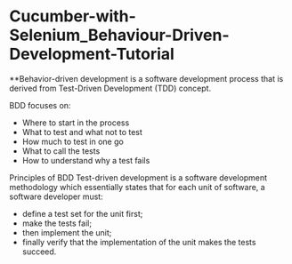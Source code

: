 # Cucumber-with-Selenium_Behaviour-Driven-Development-Tutorial
**Behavior-driven development is a software development process that is derived from Test-Driven Development (TDD) concept.


BDD focuses on:
*	Where to start in the process
*	What to test and what not to test
*	How much to test in one go
*	What to call the tests
*	How to understand why a test fails


Principles of BDD
Test-driven development is a software development methodology which essentially states that for each unit of software, a software developer must:
*	define a test set for the unit first;
*	make the tests fail;
*	then implement the unit;
*	finally verify that the implementation of the unit makes the tests succeed.
